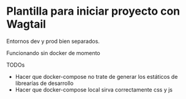 # Plantilla para iniciar proyecto con Wagtail

Entornos dev y prod bien separados.

Funcionando sin docker de momento

TODOs
* Hacer que docker-compose no trate de generar los estáticos de librearías de desarrollo
* Hacer que docker-compose local sirva correctamente css y js